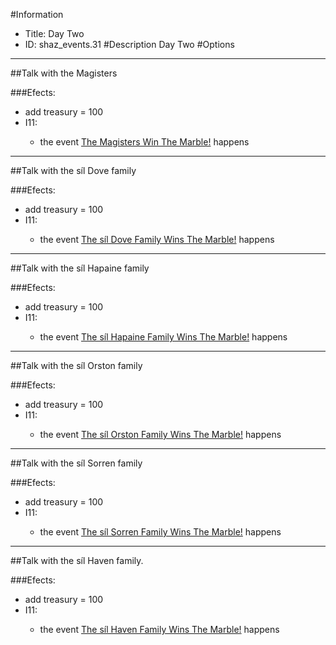 #Information
 - Title: Day Two
 - ID: shaz_events.31
#Description
Day Two
#Options

___
##Talk with the Magisters

###Efects:<ul><li>add treasury = 100</li><li>I11:</li><ul><li>the event [The Magisters Win The Marble!](../events/the_magisters_win_the_marble.md) happens</li></ul></ul>

___
##Talk with the síl Dove family

###Efects:<ul><li>add treasury = 100</li><li>I11:</li><ul><li>the event [The síl Dove Family Wins The Marble!](../events/the_sil_dove_family_wins_the_marble.md) happens</li></ul></ul>

___
##Talk with the síl Hapaine family

###Efects:<ul><li>add treasury = 100</li><li>I11:</li><ul><li>the event [The síl Hapaine Family Wins The Marble!](../events/the_sil_hapaine_family_wins_the_marble.md) happens</li></ul></ul>

___
##Talk with the síl Orston family

###Efects:<ul><li>add treasury = 100</li><li>I11:</li><ul><li>the event [The síl Orston Family Wins The Marble!](../events/the_sil_orston_family_wins_the_marble.md) happens</li></ul></ul>

___
##Talk with the síl Sorren family

###Efects:<ul><li>add treasury = 100</li><li>I11:</li><ul><li>the event [The síl Sorren Family Wins The Marble!](../events/the_sil_sorren_family_wins_the_marble.md) happens</li></ul></ul>

___
##Talk with the síl Haven family.

###Efects:<ul><li>add treasury = 100</li><li>I11:</li><ul><li>the event [The síl Haven Family Wins The Marble!](../events/the_sil_haven_family_wins_the_marble.md) happens</li></ul></ul>
